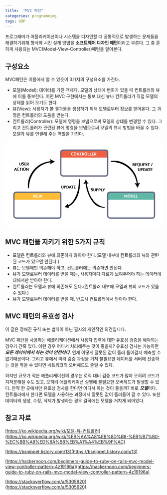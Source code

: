 ```yaml
---
title:  "MVC 패턴"
categories: programming
tags: OOP
---
```


프로그래머가 어플리케이션이나 시스템을 디자인할 때 공통적으로 발생하는 문제들을 해결하기위해 형식화 시킨 설계 방법을 **소프트웨어 디자인 패턴**이라고 부른다. 그 중 흔하게 사용되는 MVC(Model-View-Controller)패턴을 알아본다.

## 구성요소

MVC패턴은 이름에서 알 수 있듯이 3가지의 구성요소를 가진다.

- 모델(Model): 데이터를 가진 객체다. 모델의 상태에 변화가 있을 때 컨트롤러와 뷰에 이를 통보한다. 어떤 MVC 구현에서는 통보 대신 뷰나 컨트롤러가 직접 모델의 상태를 읽어 오기도 한다.
- 뷰(View): 사용자가 볼 결과물을 생성하기 위해 모델로부터 정보를 얻어온다. 그 과정은 컨트롤러의 도움을 받는다.
- 컨트롤러(Controller): 모델에 명령을 보냄으로써 모델의 상태를 변경할 수 있다. 그리고 컨트롤러가 관련된 뷰에 명령을 보냄으로써 모델의 표시 방법을 바꿀 수 있다. 모델과 뷰를 연결해 주는 역할을 가진다.

![MVC%20%E1%84%91%E1%85%A2%E1%84%90%E1%85%A5%E1%86%AB%20469e5024c5244798b2f93d8e1ab4d81d/Untitled.png](/assets/images/MVC.png)

## MVC 패턴을 지키기 위한 5가지 규칙

- 모델은 컨트롤러와 뷰에 의존하지 않아야 한다.(모델 내부에 컨트롤러와 뷰와 관련된 코드가 있으면 안된다.)
- 뷰는 모델에만 의존해야 하고, 컨트롤러에는 의존하면 안된다.
- 뷰가 모델로부터 데이터를 받을 때는, 사용자마다 다르게 보여주어야 하는 데이터에 대해서만 받아야 한다.
- 컨트롤러는 모델과 뷰에 의존해도 된다.(컨트롤러 내부에 모델과 뷰의 코드가 있을 수 있다.)
- 뷰가 모델로부터 데이터를 받을 때, 반드시 컨트롤러에서 받아야 한다.

## MVC 패턴의 유효성 검사

이 글은 정해진 규칙 또는 법칙이 아닌 필자의 개인적인 의견입니다.

MVC 패턴을 사용하는 애플리케이션에서 사용자 입력에 대한 유효성 검증을 해야되는 경우가 간혹 있다. 이런 경우 어디서 처리해주는 것이 좋을까? 유효성 검사는 가능하면 ***모든 레이어에서 하는 것이 안전하다***. 언제 어떻게 잘못된 값이 흘러 들어갈지 예측할 수 없기때문이다. 그리고 뷰에서 미리 검증 과정을 거쳐 불필요한 데이터를 서버에 전송하는 것을 막을 수 있다면 네트워크의 오버헤드도 줄일 수 있다.

하지만 규모가 작은 애플리케이션의 경우는 로직 대비 검증 코드가 많아 오히려 코드가 지저분해질 수도 있고, 오히려 애플리케이션 실행에 불필요한 오버헤드가 발생할 수 있다. 만약 한 곳에서만 유효성 검사를 한다면 어디서 하는 것이 좋을까? 바로 ***모델***이다. 컨트롤러에서 한다면 모델을 사용하는 과정에서 잘못된 값이 흘러들어 갈 수 있다. 또한 데이터의 생성, 수정, 삭제가 발생하는 경우 결국에는 모델을 거치게 되어있다.

## 참고 자료

[https://ko.wikipedia.org/wiki/모델-뷰-컨트롤러](https://ko.wikipedia.org/wiki/%EB%AA%A8%EB%8D%B8-%EB%B7%B0-%EC%BB%A8%ED%8A%B8%EB%A1%A4%EB%9F%AC)

[https://bsnippet.tistory.com/13](https://bsnippet.tistory.com/13)

[https://hackernoon.com/beginners-guide-to-ruby-on-rails-mvc-model-view-controller-pattern-4z19196a](https://hackernoon.com/beginners-guide-to-ruby-on-rails-mvc-model-view-controller-pattern-4z19196a)

[https://stackoverflow.com/a/5305920](https://stackoverflow.com/a/5305920)